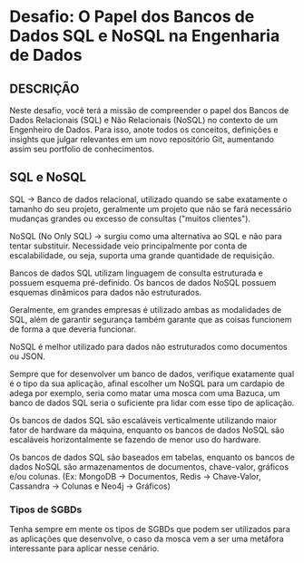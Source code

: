 # Desafio: O Papel dos Bancos de Dados SQL e NoSQL na Engenharia de Dados

## DESCRIÇÃO

Neste desafio, você terá a missão de compreender o papel dos Bancos de Dados Relacionais (SQL) e Não Relacionais (NoSQL) no contexto de um Engenheiro de Dados. Para isso, anote todos os conceitos, definições e insights que julgar relevantes em um novo repositório Git, aumentando assim seu portfolio de conhecimentos.

## SQL e NoSQL

SQL → Banco de dados relacional, utilizado quando se sabe exatamente o tamanho do seu projeto, geralmente um projeto que não se fará necessário mudanças grandes ou excesso de consultas ("muitos clientes").

NoSQL (No Only SQL) → surgiu como uma alternativa ao SQL e não para tentar substituir. Necessidade veio principalmente por conta de escalabilidade, ou seja, suporta uma grande quantidade de requisição.

Bancos de dados SQL utilizam linguagem de consulta estruturada e possuem esquema pré-definido. Os bancos de dados NoSQL possuem esquemas dinâmicos para dados não estruturados.

Geralmente, em grandes empresas é utilizado ambas as modalidades de SQL, além de garantir segurança também garante que as coisas funcionem de forma a que deveria funcionar.

NoSQL é melhor utilizado para dados não estruturados como documentos ou JSON.

Sempre que for desenvolver um banco de dados, verifique exatamente qual é o tipo da sua aplicação, afinal escolher um NoSQL para um cardapio de adega por exemplo, seria como matar uma mosca com uma Bazuca, um banco de dados SQL seria o suficiente pra lidar com esse tipo de aplicação.

Os bancos de dados SQL são escaláveis verticalmente utilizando maior fator de hardware da máquina, enquanto os bancos de dados NoSQL são escaláveis horizontalmente se fazendo de menor uso do hardware.

Os bancos de dados SQL são baseados em tabelas, enquanto os bancos de dados NoSQL são armazenamentos de documentos, chave-valor, gráficos e/ou colunas. (Ex: MongoDB → Documentos, Redis → Chave-Valor, Cassandra → Colunas e Neo4j → Gráficos)

### Tipos de SGBDs

Tenha sempre em mente os tipos de SGBDs que podem ser utilizados para as aplicações que desenvolve, o caso da mosca vem a ser uma metáfora interessante para aplicar nesse cenário.